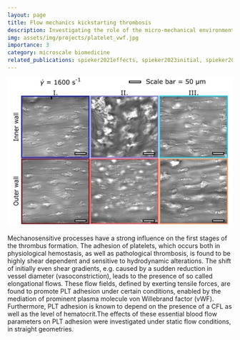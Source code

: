 ```yaml
---
layout: page
title: Flow mechanics kickstarting thrombosis
description: Investigating the role of the micro-mechanical environment
img: assets/img/projects/platelet_vwf.jpg
importance: 3
category: microscale biomedicine
related_publications: spieker2021effects, spieker2023initial, spieker2023simulating, kimmerlin2022loss
---
```



![Platelet adhesion mechanics in high shear rate flows.](/assets/img/projects/platelet_vwf.jpg)

Mechanosensitive processes have a strong influence on the first stages of the thrombus formation. The adhesion of platelets, which occurs both in physiological hemostasis, as well as pathological thrombosis, is found to be highly shear dependent and sensitive to hydrodynamic alterations. The shift of initially even shear gradients, e.g. caused by a sudden reduction in vessel diameter (vasoconstriction), leads to the presence of so called elongational flows. These flow fields, defined by exerting tensile forces, are found to promote PLT adhesion under certain conditions, enabled by the mediation of prominent plasma molecule von Willebrand factor (vWF). Furthermore, PLT adhesion is known to depend on the presence of a CFL as well as the level of hematocrit.The effects of these essential blood flow parameters on PLT adhesion were investigated under static flow conditions, in straight geometries.
